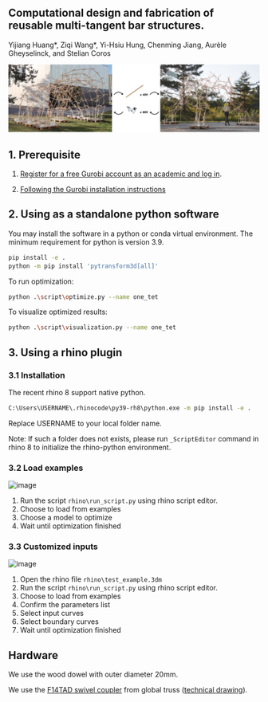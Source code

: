 ## Computational design and fabrication of reusable multi-tangent bar structures.
Yijiang Huang*, Ziqi Wang*, Yi-Hsiu Hung, Chenming Jiang, Aurèle Gheyselinck, and Stelian Coros

![image](https://github.com/KIKI007/Scaffold/blob/main/rhino/teaser.png)

## 1. Prerequisite

1. [Register for a free Gurobi account as an academic and log in](https://portal.gurobi.com/iam/register/).

2. [Following the Gurobi installation instructions](https://support.gurobi.com/hc/en-us/articles/14799677517585-Getting-Started-with-Gurobi-Optimizer)

## 2. Using as a standalone python software

You may install the software in a python or conda virtual environment.
The minimum requirement for python is version 3.9.

```bash
pip install -e .
python -m pip install 'pytransform3d[all]'
```

To run optimization:
```bash
python .\script\optimize.py --name one_tet
```

To visualize optimized results:
```bash
python .\script\visualization.py --name one_tet
```

## 3. Using a rhino plugin

### 3.1 Installation
The recent rhino 8 support native python.
```bash
C:\Users\USERNAME\.rhinocode\py39-rh8\python.exe -m pip install -e .
```
Replace USERNAME to your local folder name. 

Note: If such a folder does not exists, please run `_ScriptEditor` command in rhino 8 to initialize the rhino-python environment.

### 3.2 Load examples
![image](https://github.com/KIKI007/Scaffold/blob/main/rhino/load_from_examples.gif)

1. Run the script `rhino\run_script.py` using rhino script editor.
2. Choose to load from examples
3. Choose a model to optimize
4. Wait until optimization finished

### 3.3 Customized inputs
![image](https://github.com/KIKI007/Scaffold/blob/main/rhino/load_from_rhino.gif)

1. Open the rhino file `rhino\test_example.3dm`
2. Run the script `rhino\run_script.py` using rhino script editor.
3. Choose to load from examples
4. Confirm the parameters list
5. Select input curves
6. Select boundary curves
7. Wait until optimization finished


## Hardware

We use the wood dowel with outer diameter 20mm.

We use the [F14TAD swivel coupler](https://shop.globaltruss.de/en/TRUSSING/Deco-truss/F14/Swivel-coupler-for-F14.html?listtype=search&searchparam=SWIVEL%20COUPLER) from global truss ([technical drawing](https://shop.globaltruss.de/out/media/F14TAD_TZ_Trussaufnehmer_doppelt.pdf)).
